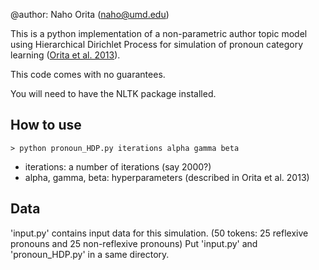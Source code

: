 @author: Naho Orita (naho@umd.edu)

This is a python implementation of a non-parametric author topic
model using Hierarchical Dirichlet Process for simulation of pronoun
category learning ([Orita et al. 2013](http://mindmodeling.org/cogsci2013/papers/0569/paper0569)).

This code comes with no guarantees.

You will need to have the NLTK package installed.

How to use
----------

`> python pronoun_HDP.py iterations alpha gamma beta`

* iterations: a number of iterations (say 2000?)	
* alpha, gamma, beta: hyperparameters (described in Orita et al. 2013)

Data
----
'input.py' contains input data for this simulation.
(50 tokens: 25 reflexive pronouns and 25 non-reflexive pronouns)
Put 'input.py' and 'pronoun_HDP.py' in a same directory.

